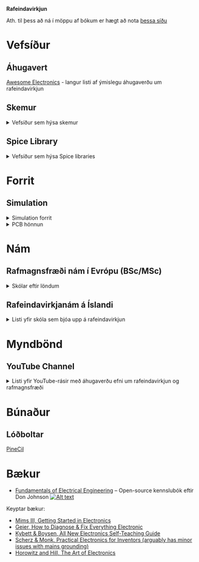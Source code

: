 **Rafeindavirkjun**

Ath. til þess að ná í möppu af bókum er hægt að nota [þessa síðu](https://download-directory.github.io/)


# Vefsíður

## Áhugavert

[Awesome Electronics](https://github.com/kitspace/awesome-electronics) - langur listi af ýmislegu áhugaverðu um rafeindavirkjun

## Skemur

<details>
<summary> Vefsíður sem hýsa skemur </summary>

- [EL34World](https://el34world.com/)
- [Music Electronics Forum](https://music-electronics-forum.com)
- [EEWeb](https://www.eeweb.com/)
- [CircuitLab](https://www.circuitlab.com/)
- [Circuit Diagram](https://www.circuit-diagram.org/)
- [Schematics.com](https://www.schematics.com/)
- [Electroschematics](https://www.electroschematics.com/)
- [Discover Circuits](http://www.discovercircuits.com/)
- [Circuit Finder](https://www.circuit-finder.com/)
- [Free Electronic Circuits](http://www.free-electronic-circuits.com/)
- [Circuit Digest](https://circuitdigest.com/)
- [Build Electronic Circuits](https://www.build-electronic-circuits.com/)

</details>



## Spice Library

<details>
<summary> Vefsíður sem hýsa Spice libraries </summary>

* [YouSpice](https://www.youspice.com/links-to-spice-libraries/)
* [LT Wiki](https://ltwiki.org/?title=Components_Library_and_Circuits)
* [Cordell](https://www.cordellaudio.com/book/spice_models.shtml)
* [KiCad Spice Library](https://github.com/kicad-spice-library/KiCad-Spice-Library)
* [Analog.com](https://www.analog.com/en/design-center/simulation-models/spice-models.html)
* [Vishay](https://www.vishay.com/en/how/design-support-tools/)
* [MicroChip Spice Models](https://www.microchip.com/en-us/document-listing?docCategory=boarddesignfiles/spicemodels)
* [MicroChip Spice Models 2](https://www.microsemi.com/document-portal/cat_view/56661-internal-documents/5674-spice-datasheets)
* [Little Fuse](https://www.littelfuse.com/technical-resources/spice-models.aspx)
* [Kyocera](https://www.kyocera-avx.com/design-tools/spice-models/)

</details>



# Forrit

## Simulation

<details>
<summary> Simulation forrit </summary>

* [MATLAB](https://www.mathworks.com/products/matlab.html)
* [LTSpice](https://www.analog.com/en/design-center/design-tools-and-calculators/ltspice-simulator.html)
* [Livespice](http://www.livespice.org/)
* [Multisim](https://www.multisim.com/)
* [PSpice](https://www.pspice.com/)
* [KiCad](https://www.kicad.org/)
* [Autocad Electrical](https://www.autodesk.com/products/autocad/included-toolsets/autocad-electrical)
* [ANSYS](https://www.ansys.com/products/electronics)
* [PowerWorld](https://www.powerworld.com/products/simulator/overview)

</details>

<details>
<summary> PCB hönnun </summary>

## PCB

- [Altium Designer](https://www.altium.com/)
- [Autodesk EAGLE](https://www.autodesk.com/products/eagle/overview)
- [KiCad EDA](https://kicad-pcb.org/)
- [Cadence OrCAD](https://www.orcad.com/)
- [Mentor Graphics PADS](https://www.pads.com/)
- [DipTrace](https://www.diptrace.com/)
- [Proteus Design Suite](https://www.labcenter.com/)
- [Zuken CR-8000](https://www.zuken.com/en/product/cr-8000/)
- [EasyEDA](https://easyeda.com/)
- [CircuitMaker](https://circuitmaker.com/)

</details>

# Nám

## Rafmagnsfræði nám í Evrópu (BSc/MSc)

<details>
<summary> Skólar eftir löndum </summary>

- **Sviss**
  - [ETH Zurich](https://www.ethz.ch/en.html)
  - [EPFL - Ecole Polytechnique Federale de Lausanne](https://www.epfl.ch/en/)
- **Þýskaland**
  - [Technical University of Munich](https://www.tum.de/en/)
  - [RWTH Aachen University](https://www.rwth-aachen.de/)
- **Holland**
  - [Delft University of Technology](https://www.tudelft.nl/en/)
- **Svíþjóð**
  - [KTH Royal Institute of Technology](https://www.kth.se/en)
- **Belgía**
  - [KU Leuven](https://www.kuleuven.be/english/)
- **Danmörk**
  - [Technical University of Denmark](https://www.dtu.dk/english)
- **Ítalía**
  - [Politecnico di Milano](https://www.polimi.it/en/)
- **Frakkland**
  - [Ecole Polytechnique](https://www.polytechnique.edu/)

</details>

## Rafeindavirkjanám á Íslandi

<details>
<summary>Listi yfir skóla sem bjóa upp á rafeindavirkjun</summary>

Hér er hægt að sjá uppröðun á áföngum hjá þeim framhaldsskólum sem hafa grunndeild rafiðna:

[Fjölbrautaskólanum í Breiðholti](http://www.fb.is/rafvirkjabraut)

[Tækniskólanum](http://www.tskoli.is/skolar/raftaekniskolinn)

[Iðnskólanum í Hafnarfirði](http://www.idnskolinn.is/mc/namid/um-rafidnir/ "Iðnskólinn í Hafnarfirði")

[Verkmenntaskólanum á Akureyri](http://www.vma.is/is/moya/page/o_grunndeild_rafidna)

[Menntaskólanum á Ísafirði](http://www.fvi.is/namid/grunnnam_rafidna/)

[Verkmenntaskólanum Austurlandi](http://www.va.is/is/moya/page/grunnnam-rafidna-gr-)

[Fjölbrautaskóla Suðurnesja](http://www.fss.is/index.php/grunnnam-rafidhna-gr-80-ein "Grunndeild rafiðna á Suðurnesjum")

[Fjölbrautaskóla Vesturlands á Akranesi](http://www.fva.is/raf/)

[Framhaldsskólanum í Vestmannaeyjum](http://www.fiv.is/default.asp?sid_id=27420&tId=1&Tre_Rod=001|002|006|001|&qsr "Grunndeild rafiðna í Vestmannaeyjum")

[Fjölbrautaskólanum á Suðurlandi](http://www2.fsu.is/index.php/namsbrautirhuldar/1360-grunnnam-rafiena-gr)

</details>

# Myndbönd

## YouTube Channel

<details>
<summary>Listi yfir YouTube-rásir með áhugaverðu efni um rafeindavirkjun og rafmagnsfræði</summary>

- [Eugene Khutoryansky](https://www.youtube.com/@EugeneKhutoryansky): Eðlisfræði, rafmagnsfræði og stærðfræði sýnimyndbönd til að gera viðfangsefnin aðgengilegri.
- [ElectroBOOM](https://www.youtube.com/@ElectroBOOM): Áhugaverð kennslumyndbönd um rafmagnsfræði með grín-ívafi.
- [EEVBlog](https://www.youtube.com/@EEVblog): Rafmagnsfræðingur með vídeó-blogg, kennslymyndbönd og gagnrýni um búnað og fleira.
- [BigClive](https://www.youtube.com/@bigclivedotcom): Ítarleg myndbönd sem brjóta niður búnað og mikið um '*reverse engineering*'.
- [Adafruit Industries](https://www.youtube.com/@adafruit): DIY rafmagnsbúnaður, kennslumyndbönd og annað frá stærsta open-source *harðbúnaðar*-fyrirtæki heims.
- [GreatScott](https://www.youtube.com/@greatscottlab): DIY rafmagns verkefni, kennslumyndbönd og tilraunir.
- [Ben Heck](https://www.youtube.com/@BenHeckHacks): Sýnidæmi um skapandi rafmagnsbúnað, hökk, modd og fleira.
- [ElectronicsNmore](https://www.youtube.com/@electronicsNmore): Ítarleg DIY verkefni, gagnrýni um búnað og góðar útskýringar.
- [Tech Ideas](https://www.youtube.com/@TechIdeasAG): Áhugaverð og stundum einstakur búnaður og tæki (e. gadgets), einnig DIY verkefni.
- [Tech Ingredients](https://www.youtube.com/@TechIngredients): Flókin tæknileg hugtök brotin niður í auðskiljanleg myndbönd.
- [Julian Lett](https://www.youtube.com/@JulianIlett): DIY, gagnrýni og fleira.
- [Andreas Spiess](https://www.youtube.com/@AndreasSpiess): allskyns efni - mikið um IoT og SBc tölvur.
- [Sparkfun](https://www.youtube.com/@sparkfun): Kennslumyndbönd, DIY og græjur frá stóru rafmagnsfyrirtæki.
- [Afrotechmods](https://www.youtube.com/user/Afrotechmods): Skemmtileg og áhugaverð rafmagns verkefni og kennslumyndbönd fyrir fólk á öllum stigum skilnings.
- [mikeselectricstuff](https://www.youtube.com/user/mikeselectricstuff): *Teardown* af rafeindabúnaði en einnig mikið um *vintage* búnað.
- [The Signal Path](https://www.youtube.com/user/TheSignalPathBlog): Ítarleg myndbönd, kennslumyndbönd og umfjöllun um advanced rafmagnsfræði.
- [All About Circuits](https://www.youtube.com/user/AllAboutCircuitsECM): Fréttir, kennslymyndbönd, greinar og fleira.
- [Robert Feranec](https://www.youtube.com/user/matarofe): Myndbönd um harware hönnun, þá sérstaklega PCB hönnun og layout.
- [AddOhms](https://www.youtube.com/user/AddOhms): Rafmagnsfræði kennslumyndbönd fyrir byrjendur og lengra komna.
- [Chris Gammell's Analog Life](https://www.youtube.com/user/ChrisGammell): Umfjöllum um real-life notkun og vandamál í hliðrænni hönnun.
- [EEs Talk Tech](https://www.youtube.com/channel/UCZ6WV7VfZfZIOP4RdOV7P5Q): Rafmagnsfærði hlaðvarp frá verkfræðingum Keysight.
- [Electronoobs](https://www.youtube.com/user/Electronoobs): Allskyns myndbönd um rafmagnsfræði, frá einföldu í flókið.
- [Jeremy Fielding](https://www.youtube.com/user/jeremyfieldingsr): Aðallega verkfræði og vélaverkfræði en einnig myndbönd um rafmagnsfræði.
- [The Post Apocalyptic Inventor](https://www.youtube.com/user/TPAIvideos): DIY rafmagnstæki, mikið um endurnýtingu tækja.
- [Bald Engineer](https://www.youtube.com/user/baldengineer): Tutorials and project guides that focus
- [Engineering Explained](https://www.youtube.com/user/EngineeringExplained): Ítarleg myndbönd um bifvélavirkjun og rafmagnsfræði og grunnatriiði þess.
- [Frank Makes](https://www.youtube.com/user/FrankMakes): Samblanda af viðarsmiði og rafmagnsfræði, vel smíðuð DIY verkefni.
- [Ben Eater](https://www.youtube.com/user/eaterbc): Ítarleg myndbönd um tölvunarfræði og rafmagnsfræði, kennslymyndbönd um smíði á brauðbretti.
- [MJLorton](https://www.youtube.com/user/mjlorton)
- [jkgamm041](https://www.youtube.com/user/jkgamm041)
- [EcProjects](https://www.youtube.com/user/EcProjects)
- [Photonvids](https://www.youtube.com/user/Photonvids)
- [sdgelectronics](https://www.youtube.com/user/sdgelectronics)
- [paceworldwide](https://www.youtube.com/user/paceworldwide)


</details>

# Búnaður

## Lóðboltar

[PineCil](https://pine64.com/product/pinecil-smart-mini-portable-soldering-iron/)

# Bækur

- [Fundamentals of Electrical Engineering](https://www.ece.rice.edu/~dhj/courses/elec241/col10040.pdf) – Open-source kennslubók eftir Don Johnson [![Alt text](https://camo.githubusercontent.com/3481414765df8f5f81444651c05cdf78325f0ede49471c53d29dffd443090eba/68747470733a2f2f6a617977636a6c6f76652e6769746875622e696f2f73622f69636f2f6d696e2d6f73732e737667)](https://opensource.com/)

Keyptar bækur:
- [Mims III, Getting Started in Electronics](https://www.amazon.com/Getting-Started-Electronics-Forrest-Mims/dp/0945053282)
- [Geier, How to Diagnose & Fix Everything Electronic](https://www.amazon.com/How-Diagnose-Everything-Electronic-Second/dp/0071744223)
- [Kybett & Boysen, All New Electronics Self-Teaching Guide](https://www.amazon.com/All-New-Electronics-Self-Teaching-Guide/dp/1118217322)
- [Scherz & Monk, Practical Electronics for Inventors (arguably has minor issues with mains grounding)](https://www.amazon.com/Practical-Electronics-Inventors-Fourth-Scherz/dp/1259587541)
- [Horowitz and Hill, The Art of Electronics](https://www.amazon.com/Art-Electronics-Paul-Horowitz/dp/0521809266)


